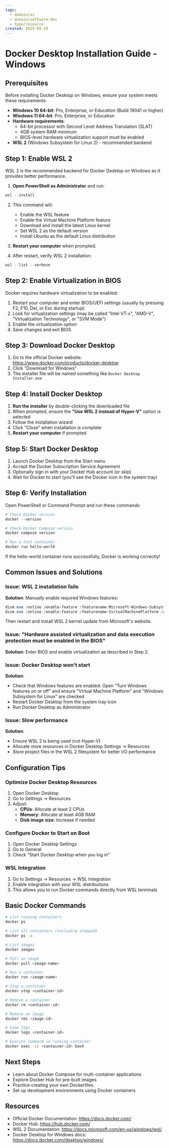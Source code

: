 ```yaml
---
tags:
  - domain/ai
  - domain/software-dev
  - type/resource
created: 2025-09-29
---
```


# Docker Desktop Installation Guide - Windows

## Prerequisites

Before installing Docker Desktop on Windows, ensure your system meets these requirements:

- **Windows 10 64-bit**: Pro, Enterprise, or Education (Build 19041 or higher)
- **Windows 11 64-bit**: Pro, Enterprise, or Education
- **Hardware requirements**:
  - 64-bit processor with Second Level Address Translation (SLAT)
  - 4GB system RAM minimum
  - BIOS-level hardware virtualization support must be enabled
- **WSL 2** (Windows Subsystem for Linux 2) - recommended backend

## Step 1: Enable WSL 2

WSL 2 is the recommended backend for Docker Desktop on Windows as it provides better performance.

1. **Open PowerShell as Administrator** and run:
```powershell
wsl --install
```

2. This command will:
   - Enable the WSL feature
   - Enable the Virtual Machine Platform feature
   - Download and install the latest Linux kernel
   - Set WSL 2 as the default version
   - Install Ubuntu as the default Linux distribution

3. **Restart your computer** when prompted.

4. After restart, verify WSL 2 installation:
```powershell
wsl --list --verbose
```

## Step 2: Enable Virtualization in BIOS

Docker requires hardware virtualization to be enabled:

1. Restart your computer and enter BIOS/UEFI settings (usually by pressing F2, F10, Del, or Esc during startup)
2. Look for virtualization settings (may be called "Intel VT-x", "AMD-V", "Virtualization Technology", or "SVM Mode")
3. Enable the virtualization option
4. Save changes and exit BIOS

## Step 3: Download Docker Desktop

1. Go to the official Docker website: https://www.docker.com/products/docker-desktop
2. Click "Download for Windows"
3. The installer file will be named something like `Docker Desktop Installer.exe`

## Step 4: Install Docker Desktop

1. **Run the installer** by double-clicking the downloaded file
2. When prompted, ensure the **"Use WSL 2 instead of Hyper-V"** option is selected
3. Follow the installation wizard
4. Click "Close" when installation is complete
5. **Restart your computer** if prompted

## Step 5: Start Docker Desktop

1. Launch Docker Desktop from the Start menu
2. Accept the Docker Subscription Service Agreement
3. Optionally sign in with your Docker Hub account (or skip)
4. Wait for Docker to start (you'll see the Docker icon in the system tray)

## Step 6: Verify Installation

Open PowerShell or Command Prompt and run these commands:

```powershell
# Check Docker version
docker --version

# Check Docker Compose version
docker compose version

# Run a test container
docker run hello-world
```

If the hello-world container runs successfully, Docker is working correctly!

## Common Issues and Solutions

### Issue: WSL 2 installation fails

**Solution**: Manually enable required Windows features:
```powershell
dism.exe /online /enable-feature /featurename:Microsoft-Windows-Subsystem-Linux /all /norestart
dism.exe /online /enable-feature /featurename:VirtualMachinePlatform /all /norestart
```
Then restart and install WSL 2 kernel update from Microsoft's website.

### Issue: "Hardware assisted virtualization and data execution protection must be enabled in the BIOS"

**Solution**: Enter BIOS and enable virtualization as described in Step 2.

### Issue: Docker Desktop won't start

**Solution**: 
- Check that Windows features are enabled: Open "Turn Windows features on or off" and ensure "Virtual Machine Platform" and "Windows Subsystem for Linux" are checked
- Restart Docker Desktop from the system tray icon
- Run Docker Desktop as Administrator

### Issue: Slow performance

**Solution**:
- Ensure WSL 2 is being used (not Hyper-V)
- Allocate more resources in Docker Desktop Settings → Resources
- Store project files in the WSL 2 filesystem for better I/O performance

## Configuration Tips

### Optimize Docker Desktop Resources

1. Open Docker Desktop
2. Go to Settings → Resources
3. Adjust:
   - **CPUs**: Allocate at least 2 CPUs
   - **Memory**: Allocate at least 4GB RAM
   - **Disk image size**: Increase if needed

### Configure Docker to Start on Boot

1. Open Docker Desktop Settings
2. Go to General
3. Check "Start Docker Desktop when you log in"

### WSL Integration

1. Go to Settings → Resources → WSL Integration
2. Enable integration with your WSL distributions
3. This allows you to run Docker commands directly from WSL terminals

## Basic Docker Commands

```bash
# List running containers
docker ps

# List all containers (including stopped)
docker ps -a

# List images
docker images

# Pull an image
docker pull <image-name>

# Run a container
docker run <image-name>

# Stop a container
docker stop <container-id>

# Remove a container
docker rm <container-id>

# Remove an image
docker rmi <image-id>

# View logs
docker logs <container-id>

# Execute command in running container
docker exec -it <container-id> bash
```

## Next Steps

- Learn about Docker Compose for multi-container applications
- Explore Docker Hub for pre-built images
- Practice creating your own Dockerfiles
- Set up development environments using Docker containers

## Resources

- Official Docker Documentation: https://docs.docker.com/
- Docker Hub: https://hub.docker.com/
- WSL 2 Documentation: https://docs.microsoft.com/en-us/windows/wsl/
- Docker Desktop for Windows docs: https://docs.docker.com/desktop/windows/

